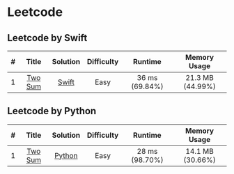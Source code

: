# Leetcode

## Leetcode by Swift

| # | Title | Solution | Difficulty | Runtime | Memory Usage |
| :---: | :---: | :---: | :---: | :---: | :---: |
| 1 | [Two Sum](https://leetcode.com/problems/two-sum/) | [Swift](Swift/Math/1_two_sum.swift) | Easy | 36 ms (69.84%) | 21.3 MB (44.99%) |

## Leetcode by Python

| # | Title | Solution | Difficulty | Runtime | Memory Usage |
| :---: | :---: | :---: | :---: | :---: | :---: |
| 1 | [Two Sum](https://leetcode.com/problems/two-sum/) | [Python](Python/Math/1_two_sum.py) | Easy | 28 ms (98.70%) | 14.1 MB (30.66%) |
